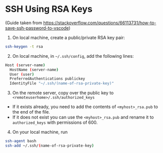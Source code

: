 # SSH Using RSA Keys
(Guide taken from https://stackoverflow.com/questions/66113731/how-to-save-ssh-password-to-vscode)

1. On local machine, create a public/private RSA key pair:
```bash
ssh-keygen -t rsa
```

2. On local machine, in `~/.ssh/config`, add the following lines:
```bash
Host (server-name)
  HostName (server-name)
  User (user)
  PreferredAuthentications publickey
  IdentityFile "~/.ssh/(name-of-rsa-private-key)"
```

3. On the remote server, copy over the public key to ` <remoteuserhome>/.ssh/authorized_keys`
- If it exists already, you need to add the contents of `<myhost>_rsa.pub` to the end of the file.
- If it does not exist you can use the `<myhost>_rsa.pub` and rename it to `authorized_keys` with permissions of 600.

4. On your local machine, run 
```bash
ssh-agent bash
ssh-add ~/.ssh/(name-of-rsa-private-key)
```